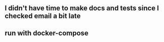 ## I didn't have time to make docs and tests since I checked email a bit late

## run with docker-compose